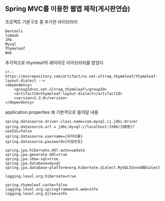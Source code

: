 ## Spring MVC를 이용한 웹앱 제작(게시판연습)

프로젝트 기본구조 중 추가한 라이브러리
~~~
Devtools
lombok
JPA
Mysql
Thymeleaf
Web
~~~

추가적으로 thymleaf의 레이아웃 라이브러리를 받았다.
~~~
<!-- https://mvnrepository.com/artifact/nz.net.ultraq.thymeleaf/thymeleaf-layout-dialect -->
<dependency>
    <groupId>nz.net.ultraq.thymeleaf</groupId>
    <artifactId>thymeleaf-layout-dialect</artifactId>
    <version>2.3.0</version>
</dependency>
~~~

application.properties 에 기본적으로 들어갈 내용

~~~
spring.datasource.driver-class-name=com.mysql.cj.jdbc.Driver
spring.datasource.url = jdbc:mysql://localhost:3306/{DB명}?useSSL=false
spring.datasource.username={유저이름}
spring.datasource.password={비밀번호}

spring.jpa.hibernate.ddl-auto=update
spring.jpa.generate-ddl=true
spring.jpa.show-sql=true
spring.jpa.database=mysql
spring.jpa.database-platform=org.hibernate.dialect.MySQL5InnoDBDialect

logging.level.org.hibernate=true

spring.thymeleaf.cache=false
logging.level.org.springframework.web=info
logging.level.org.djlee=info
~~~


